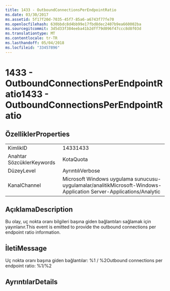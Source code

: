 ```yaml
---
title: 1433 - OutboundConnectionsPerEndpointRatio
ms.date: 03/30/2017
ms.assetid: 5f17f20d-7035-45f7-85a6-a6743f77fe70
ms.openlocfilehash: 630bbdc8d4bb99e17fbd8dec2407b9ea660002ba
ms.sourcegitcommit: 3d5d33f384eeba41b2dff79d096f47ccc8d8f03d
ms.translationtype: MT
ms.contentlocale: tr-TR
ms.lasthandoff: 05/04/2018
ms.locfileid: "33457896"
---
```

# <a name="1433---outboundconnectionsperendpointratio"></a><span data-ttu-id="af690-102">1433 - OutboundConnectionsPerEndpointRatio</span><span class="sxs-lookup"><span data-stu-id="af690-102">1433 - OutboundConnectionsPerEndpointRatio</span></span>
## <a name="properties"></a><span data-ttu-id="af690-103">Özellikler</span><span class="sxs-lookup"><span data-stu-id="af690-103">Properties</span></span>  
  
|||  
|-|-|  
|<span data-ttu-id="af690-104">Kimlik</span><span class="sxs-lookup"><span data-stu-id="af690-104">ID</span></span>|<span data-ttu-id="af690-105">1433</span><span class="sxs-lookup"><span data-stu-id="af690-105">1433</span></span>|  
|<span data-ttu-id="af690-106">Anahtar Sözcükler</span><span class="sxs-lookup"><span data-stu-id="af690-106">Keywords</span></span>|<span data-ttu-id="af690-107">Kota</span><span class="sxs-lookup"><span data-stu-id="af690-107">Quota</span></span>|  
|<span data-ttu-id="af690-108">Düzey</span><span class="sxs-lookup"><span data-stu-id="af690-108">Level</span></span>|<span data-ttu-id="af690-109">Ayrıntılı</span><span class="sxs-lookup"><span data-stu-id="af690-109">Verbose</span></span>|  
|<span data-ttu-id="af690-110">Kanal</span><span class="sxs-lookup"><span data-stu-id="af690-110">Channel</span></span>|<span data-ttu-id="af690-111">Microsoft Windows uygulama sunucusu-uygulamalar/analitik</span><span class="sxs-lookup"><span data-stu-id="af690-111">Microsoft-Windows-Application Server-Applications/Analytic</span></span>|  
  
## <a name="description"></a><span data-ttu-id="af690-112">Açıklama</span><span class="sxs-lookup"><span data-stu-id="af690-112">Description</span></span>  
 <span data-ttu-id="af690-113">Bu olay, uç nokta oranı bilgileri başına giden bağlantıları sağlamak için yayınlanır.</span><span class="sxs-lookup"><span data-stu-id="af690-113">This event is emitted to provide the outbound connections per endpoint ratio information.</span></span>  
  
## <a name="message"></a><span data-ttu-id="af690-114">İleti</span><span class="sxs-lookup"><span data-stu-id="af690-114">Message</span></span>  
 <span data-ttu-id="af690-115">Uç nokta oranı başına giden bağlantılar: %1 / %2</span><span class="sxs-lookup"><span data-stu-id="af690-115">Outbound connections per endpoint ratio: %1/%2</span></span>  
  
## <a name="details"></a><span data-ttu-id="af690-116">Ayrıntılar</span><span class="sxs-lookup"><span data-stu-id="af690-116">Details</span></span>
